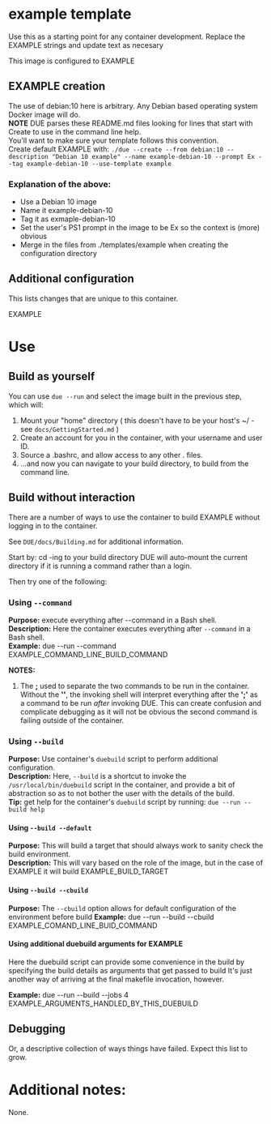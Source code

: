 # example template
Use this as a starting point for any container development. Replace the EXAMPLE strings and update text as necesary

This image is configured to EXAMPLE

## EXAMPLE creation
The use of debian:10 here is arbitrary. Any Debian based operating system Docker image will do.  
**NOTE** DUE parses these README.md files looking for lines that start with Create to use in the command line help.  
You'll want to make sure your template follows this convention.  
Create default EXAMPLE with: 
`./due --create --from debian:10 --description "Debian 10 example" --name example-debian-10 --prompt Ex --tag example-debian-10 --use-template example`

### Explanation of the above:
  * Use a Debian 10 image
  * Name it example-debian-10
  * Tag it as exmaple-debian-10
  * Set the user's PS1 prompt in the image to be Ex so the context is (more) obvious
  * Merge in the files from ./templates/example when creating the configuration directory

## Additional configuration
This lists changes that are unique to this container.

EXAMPLE

# Use

## Build as yourself

You can use `due --run`  and select the image built in the previous step, which will:

1.  Mount your "home" directory ( this doesn't have to be your host's ~/ - see `docs/GettingStarted.md` )
2.  Create an account for you in the container, with your username and user ID.
3.  Source a .bashrc, and allow access to any other . files.
4.  ...and now you can navigate to your build directory, to build from the command line.  

## Build without interaction

There are a number of ways to use the container to build EXAMPLE  without logging in
to the container.

See `DUE/docs/Building.md` for additional information.

Start by: cd -ing to your build directory
DUE will auto-mount the current directory if it is running a command rather than a login.

Then try one of the following:

### Using `--command`
**Purpose:** execute everything after --command in a Bash shell.  
**Description:** Here the container executes everything after `--command` in a Bash shell.  
**Example:** due --run --command EXAMPLE_COMMAND_LINE_BUILD_COMMAND

**NOTES:**
1.  The **\;** used to separate the two commands to be run in the container. Without the **'\'**,
the invoking shell will interpret everything after the **';'** as a command to be run _after_ invoking DUE.
This can create confusion and complicate debugging as it will not be obvious the second command is failing outside of the container.


### Using `--build`
**Purpose:** Use container's `duebuild` script to perform additional configuration.  
**Description:** Here, `--build` is a shortcut to invoke the `/usr/local/bin/duebuild` script in the container, and provide
a bit of abstraction so as to not bother the user with the details of the build.  
**Tip:** get help for the container's `duebuild` script by running: `due --run --build help`

#### Using `--build --default`
**Purpose:** This will build a target that should always work to sanity check the build environment.  
**Description:** This will vary based on the role of the image, but in the case of EXAMPLE it will build EXAMPLE_BUILD_TARGET

#### Using `--build --cbuild`
**Purpose:** The `--cbuild` option allows for default configuration of the environment before build
**Example:** due --run --build --cbuild EXAMPLE_COMAND_LINE_BUID_COMMAND


#### Using additional duebuild arguments for EXAMPLE
Here the duebuild script can provide some convenience in the build by specifying the build
details as arguments that get passed to build
It's just another way of arriving at the final makefile invocation, however.

**Example:** due --run --build --jobs 4 EXAMPLE_ARGUMENTS_HANDLED_BY_THIS_DUEBUILD

## Debugging
Or, a descriptive collection of ways things have failed. Expect this list to grow.  


#  Additional notes:
None.


